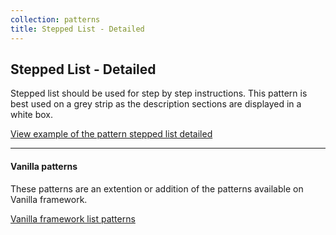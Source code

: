 ```yaml
---
collection: patterns
title: Stepped List - Detailed
---
```


## Stepped List - Detailed

Stepped list should be used for step by step instructions. This pattern is best
used on a grey strip as the description sections are displayed in a white box.

<a href="https://vanilla-framework.github.io/vanilla-brochure-theme/examples/patterns/lists/stepped-list-detailed/"
  class="js-example">
  View example of the pattern stepped list detailed
</a>

---

#### Vanilla patterns

These patterns are an extention or addition of the patterns available on Vanilla
framework.

[Vanilla framework list patterns](https://docs.vanillaframework.io/en/patterns/lists)
